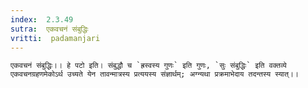 ```yaml
---
index:  2.3.49
sutra:  एकवचनं संबुद्धिः
vritti:  padamanjari
---
```


	एकवचनं संबुद्धिः।। हे पटो इति। संबुद्धौ च `ह्रस्वस्य गुणः` इति गुणः, `सुः संबुद्धिः` इति वक्तव्ये एकवचनग्रहणमेकोऽर्थ उच्यते येन तावन्मात्रस्य प्रत्ययस्य संज्ञार्थम्; अग्न्यथा प्रक्रमाभेदाय तदन्तस्य स्यात्।।
